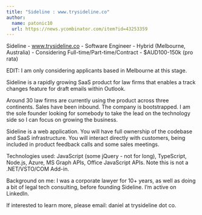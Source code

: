 ```yaml
---
title: "Sideline : www.trysideline.co"
author:
  name: patonic10
  url: https://news.ycombinator.com/item?id=43253359
---
```

Sideline - www.trysideline.co - Software Engineer - Hybrid (Melbourne, Australia) - Considering Full-time&#x2F;Part-time&#x2F;Contract - $AUD100-150k (pro rata)

EDIT: I am only considering applicants based in Melbourne at this stage.

Sideline is a rapidly growing SaaS product for law firms that enables a track changes feature for draft emails within Outlook.

Around 30 law firms are currently using the product across three continents. Sales have been inbound. The company is bootstrapped. I am the sole founder looking for somebody to take the lead on the technology side so I can focus on growing the business.

Sideline is a web application. You will have full ownership of the codebase and SaaS infrastructure. You will interact directly with customers, being included in product feedback calls and some sales meetings.

Technologies used: JavaScript (some jQuery - not for long), TypeScript, Node.js, Azure, MS Graph APIs, Office JavaScript APIs. Note this is not a .NET&#x2F;VSTO&#x2F;COM Add-in.

Background on me: I was a corporate lawyer for 10+ years, as well as doing a bit of legal tech consulting, before founding Sideline. I’m active on LinkedIn.

If interested to learn more, please email: daniel at trysideline dot co.
<JobApplication />
